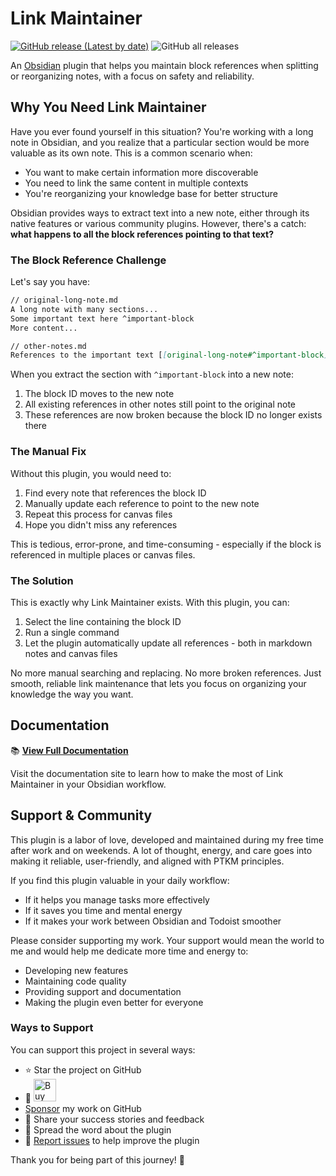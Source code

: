 # Link Maintainer

[![GitHub release (Latest by date)](https://img.shields.io/github/v/release/wenlzhang/obsidian-link-maintainer)](https://github.com/wenlzhang/obsidian-link-maintainer/releases) ![GitHub all releases](https://img.shields.io/github/downloads/wenlzhang/obsidian-link-maintainer/total?color=success)

An [Obsidian](https://obsidian.md/) plugin that helps you maintain block references when splitting or reorganizing notes, with a focus on safety and reliability.

## Why You Need Link Maintainer

Have you ever found yourself in this situation? You're working with a long note in Obsidian, and you realize that a particular section would be more valuable as its own note. This is a common scenario when:

- You want to make certain information more discoverable
- You need to link the same content in multiple contexts
- You're reorganizing your knowledge base for better structure

Obsidian provides ways to extract text into a new note, either through its native features or various community plugins. However, there's a catch: **what happens to all the block references pointing to that text?**

### The Block Reference Challenge

Let's say you have:

```markdown
// original-long-note.md
A long note with many sections...
Some important text here ^important-block
More content...

// other-notes.md
References to the important text [[original-long-note#^important-block]]
```

When you extract the section with `^important-block` into a new note:

1. The block ID moves to the new note
2. All existing references in other notes still point to the original note
3. These references are now broken because the block ID no longer exists there

### The Manual Fix

Without this plugin, you would need to:

1. Find every note that references the block ID
2. Manually update each reference to point to the new note
3. Repeat this process for canvas files
4. Hope you didn't miss any references

This is tedious, error-prone, and time-consuming - especially if the block is referenced in multiple places or canvas files.

### The Solution

This is exactly why Link Maintainer exists. With this plugin, you can:

1. Select the line containing the block ID
2. Run a single command
3. Let the plugin automatically update all references - both in markdown notes and canvas files

No more manual searching and replacing. No more broken references. Just smooth, reliable link maintenance that lets you focus on organizing your knowledge the way you want.

## Documentation

📚 **[View Full Documentation](https://exp.ptkm.net/obsidian-link-maintainer)**

Visit the documentation site to learn how to make the most of Link Maintainer in your Obsidian workflow.

## Support & Community

This plugin is a labor of love, developed and maintained during my free time after work and on weekends. A lot of thought, energy, and care goes into making it reliable, user-friendly, and aligned with PTKM principles.

If you find this plugin valuable in your daily workflow:

- If it helps you manage tasks more effectively
- If it saves you time and mental energy
- If it makes your work between Obsidian and Todoist smoother

Please consider supporting my work. Your support would mean the world to me and would help me dedicate more time and energy to:

- Developing new features
- Maintaining code quality
- Providing support and documentation
- Making the plugin even better for everyone

### Ways to Support

You can support this project in several ways:

- ⭐ Star the project on GitHub
- 💝 <a href='https://ko-fi.com/C0C66C1TB' target='_blank'><img height='36' style='border:0px;height:36px;' src='https://storage.ko-fi.com/cdn/kofi1.png?v=3' border='0' alt='Buy Me a Coffee' /></a>
- [Sponsor](https://github.com/sponsors/wenlzhang) my work on GitHub
- 💌 Share your success stories and feedback
- 📢 Spread the word about the plugin
- 🐛 [Report issues](https://github.com/wenlzhang/obsidian-link-maintainer/issues) to help improve the plugin

Thank you for being part of this journey! 🙏
